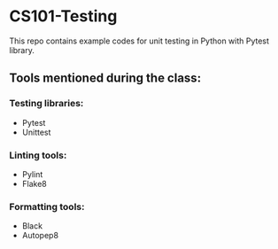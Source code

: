 # CS101-Testing

This repo contains example codes for unit testing in Python with Pytest library.


## Tools mentioned during the class:
### Testing libraries:
- Pytest
- Unittest

### Linting tools:
- Pylint
- Flake8

### Formatting tools:
- Black
- Autopep8

